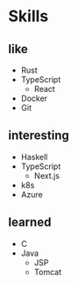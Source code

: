 # Skills

## like
- Rust
- TypeScript
    - React
- Docker
- Git

## interesting
- Haskell
- TypeScript
    - Next.js
- k8s
- Azure

## learned
- C
- Java
    - JSP
    - Tomcat
